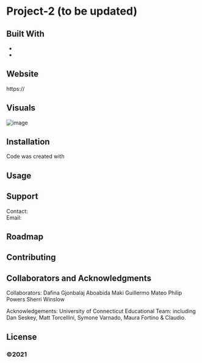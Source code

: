 # Project-2 (to be updated)

## Built With
* 
* 

## Website
https://
## Visuals
 ![image](./assets/images/) 

## Installation
Code was created with 

## Usage


## Support
Contact:  
Email:  

## Roadmap


## Contributing


## Collaborators and Acknowledgments
Collaborators:
Dafina Gjonbalaj
Aboabida Maki
Guillermo Mateo
Philip Powers
Sherri Winslow

Acknowledgements:  University of Connecticut Educational Team: including Dan Seskey, Matt Torcellini, Symone Varnado, Maura Fortino & Claudio.
## License


### ©2021 

